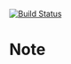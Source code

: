 [![Build Status](https://travis-ci.com/testowanieaplikacjijavaug/laboratorium-7-jmaciejewski.svg?branch=master)](https://travis-ci.com/testowanieaplikacjijavaug/laboratorium-7-jmaciejewski)
# Note
